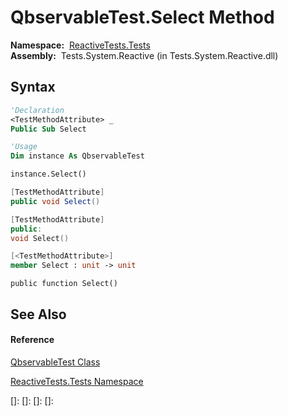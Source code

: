 # QbservableTest.Select Method

**Namespace:**  [ReactiveTests.Tests](ReactiveTests.Tests\ReactiveTests.Tests.md)  
**Assembly:**  Tests.System.Reactive (in Tests.System.Reactive.dll)

## Syntax

```vb
'Declaration
<TestMethodAttribute> _
Public Sub Select
```

```vb
'Usage
Dim instance As QbservableTest

instance.Select()
```

```csharp
[TestMethodAttribute]
public void Select()
```

```c++
[TestMethodAttribute]
public:
void Select()
```

```fsharp
[<TestMethodAttribute>]
member Select : unit -> unit 
```

```jscript
public function Select()
```

## See Also

#### Reference

[QbservableTest Class](QbservableTest\QbservableTest.md)

[ReactiveTests.Tests Namespace](ReactiveTests.Tests\ReactiveTests.Tests.md)

[]: 
[]: 
[]: 
[]: 
